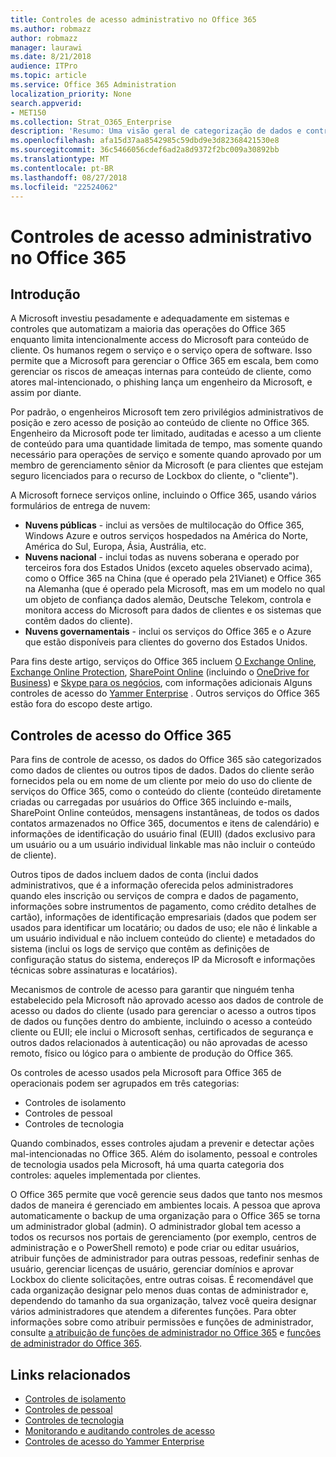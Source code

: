 ```yaml
---
title: Controles de acesso administrativo no Office 365
ms.author: robmazz
author: robmazz
manager: laurawi
ms.date: 8/21/2018
audience: ITPro
ms.topic: article
ms.service: Office 365 Administration
localization_priority: None
search.appverid:
- MET150
ms.collection: Strat_O365_Enterprise
description: 'Resumo: Uma visão geral de categorização de dados e controles de acesso administrativo do Office 365.'
ms.openlocfilehash: afa15d37aa8542985c59dbd9e3d82368421530e8
ms.sourcegitcommit: 36c5466056cdef6ad2a8d9372f2bc009a30892bb
ms.translationtype: MT
ms.contentlocale: pt-BR
ms.lasthandoff: 08/27/2018
ms.locfileid: "22524062"
---
```

# <a name="administrative-access-controls-in-office-365"></a>Controles de acesso administrativo no Office 365 

## <a name="introduction"></a>Introdução
A Microsoft investiu pesadamente e adequadamente em sistemas e controles que automatizam a maioria das operações do Office 365 enquanto limita intencionalmente access do Microsoft para conteúdo de cliente. Os humanos regem o serviço e o serviço opera de software. Isso permite que a Microsoft para gerenciar o Office 365 em escala, bem como gerenciar os riscos de ameaças internas para conteúdo de cliente, como atores mal-intencionado, o phishing lança um engenheiro da Microsoft, e assim por diante.

Por padrão, o engenheiros Microsoft tem zero privilégios administrativos de posição e zero acesso de posição ao conteúdo de cliente no Office 365. Engenheiro da Microsoft pode ter limitado, auditadas e acesso a um cliente de conteúdo para uma quantidade limitada de tempo, mas somente quando necessário para operações de serviço e somente quando aprovado por um membro de gerenciamento sênior da Microsoft (e para clientes que estejam seguro licenciados para o recurso de Lockbox do cliente, o "cliente").

A Microsoft fornece serviços online, incluindo o Office 365, usando vários formulários de entrega de nuvem:

- **Nuvens públicas** - inclui as versões de multilocação do Office 365, Windows Azure e outros serviços hospedados na América do Norte, América do Sul, Europa, Ásia, Austrália, etc.
- **Nuvens nacional** - inclui todas as nuvens soberana e operado por terceiros fora dos Estados Unidos (exceto aqueles observado acima), como o Office 365 na China (que é operado pela 21Vianet) e Office 365 na Alemanha (que é operado pela Microsoft, mas em um modelo no qual um objeto de confiança dados alemão, Deutsche Telekom, controla e monitora access do Microsoft para dados de clientes e os sistemas que contêm dados do cliente).
- **Nuvens governamentais** - inclui os serviços do Office 365 e o Azure que estão disponíveis para clientes do governo dos Estados Unidos.

Para fins deste artigo, serviços do Office 365 incluem [O Exchange Online](https://docs.microsoft.com/Exchange/exchange-online), [Exchange Online Protection](https://docs.microsoft.com/Office365/SecurityCompliance/eop/exchange-online-protection-overview), [SharePoint Online](https://docs.microsoft.com/sharepoint/sharepoint-online) (incluindo o [OneDrive for Business](https://docs.microsoft.com/OneDrive/onedrive)) e [Skype para os negócios](https://docs.microsoft.com/SkypeForBusiness/skype-for-business-online), com informações adicionais Alguns controles de acesso do [Yammer Enterprise](https://support.office.com/article/yammer-–-admin-help-e1464355-1f97-49ac-b2aa-dd320b179dbe?ui=en-US&rs=en-US&ad=US) . Outros serviços do Office 365 estão fora do escopo deste artigo.

## <a name="office-365-access-controls"></a>Controles de acesso do Office 365
Para fins de controle de acesso, os dados do Office 365 são categorizados como dados de clientes ou outros tipos de dados. Dados do cliente serão fornecidos pela ou em nome de um cliente por meio do uso do cliente de serviços do Office 365, como o conteúdo do cliente (conteúdo diretamente criadas ou carregadas por usuários do Office 365 incluindo e-mails, SharePoint Online conteúdos, mensagens instantâneas, de todos os dados contatos armazenados no Office 365, documentos e itens de calendário) e informações de identificação do usuário final (EUII) (dados exclusivo para um usuário ou a um usuário individual linkable mas não incluir o conteúdo de cliente). 

Outros tipos de dados incluem dados de conta (inclui dados administrativos, que é a informação oferecida pelos administradores quando eles inscrição ou serviços de compra e dados de pagamento, informações sobre instrumentos de pagamento, como crédito detalhes de cartão), informações de identificação empresariais (dados que podem ser usados para identificar um locatário; ou dados de uso; ele não é linkable a um usuário individual e não incluem conteúdo do cliente) e metadados do sistema (inclui os logs de serviço que contêm as definições de configuração status do sistema, endereços IP da Microsoft e informações técnicas sobre assinaturas e locatários).

Mecanismos de controle de acesso para garantir que ninguém tenha estabelecido pela Microsoft não aprovado acesso aos dados de controle de acesso ou dados do cliente (usado para gerenciar o acesso a outros tipos de dados ou funções dentro do ambiente, incluindo o acesso a conteúdo cliente ou EUII; ele inclui o Microsoft senhas, certificados de segurança e outros dados relacionados à autenticação) ou não aprovadas de acesso remoto, físico ou lógico para o ambiente de produção do Office 365.

Os controles de acesso usados pela Microsoft para Office 365 de operacionais podem ser agrupados em três categorias:
- Controles de isolamento
- Controles de pessoal
- Controles de tecnologia

Quando combinados, esses controles ajudam a prevenir e detectar ações mal-intencionadas no Office 365. Além do isolamento, pessoal e controles de tecnologia usados pela Microsoft, há uma quarta categoria dos controles: aqueles implementada por clientes.

O Office 365 permite que você gerencie seus dados que tanto nos mesmos dados de maneira é gerenciado em ambientes locais. A pessoa que aprova automaticamente o backup de uma organização para o Office 365 se torna um administrador global (admin). O administrador global tem acesso a todos os recursos nos portais de gerenciamento (por exemplo, centros de administração e o PowerShell remoto) e pode criar ou editar usuários, atribuir funções de administrador para outras pessoas, redefinir senhas de usuário, gerenciar licenças de usuário, gerenciar domínios e aprovar Lockbox do cliente solicitações, entre outras coisas. É recomendável que cada organização designar pelo menos duas contas de administrador e, dependendo do tamanho da sua organização, talvez você queira designar vários administradores que atendem a diferentes funções. Para obter informações sobre como atribuir permissões e funções de administrador, consulte [a atribuição de funções de administrador no Office 365](https://support.office.com/article/Assigning-admin-roles-in-Office-365-eac4d046-1afd-4f1a-85fc-8219c79e1504) e [funções de administrador do Office 365](https://support.office.com/article/Permissions-in-Office-365-DA585EEA-F576-4F55-A1E0-87090B6AAA9D).


## <a name="related-links"></a>Links relacionados

- [Controles de isolamento](office-365-isolation-controls.md)
- [Controles de pessoal](office-365-personnel-controls.md)
- [Controles de tecnologia](office-365-technology-controls.md)
- [Monitorando e auditando controles de acesso ](office-365-monitoring-and-auditing-access-controls.md)
- [Controles de acesso do Yammer Enterprise](office-365-yammer-enterprise-access-controls.md)